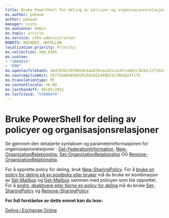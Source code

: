 ```yaml
---
title: Bruke PowerShell for deling av policyer og organisasjonsrelasjoner
ms.author: pebaum
author: pebaum
manager: scotv
ms.audience: Admin
ms.topic: article
ms.service: o365-administration
ROBOTS: NOINDEX, NOFOLLOW
localization_priority: Priority
ms.collection: Adm_O365
ms.custom:
- "3800014"
- "898"
ms.openlocfilehash: 48df03b1397b0e924aa878cea3d1cac07ca862c3636c1273d10f4841a03fddcf
ms.sourcegitcommit: b5f7da89a650d2915dc652449623c78be6247175
ms.translationtype: MT
ms.contentlocale: nb-NO
ms.lasthandoff: 08/05/2021
ms.locfileid: "53998476"
---
```

# <a name="use-powershell-for-sharing-policies-and-organization-relationships"></a>Bruke PowerShell for deling av policyer og organisasjonsrelasjoner


Se gjennom den detaljerte syntaksen og parameterinformasjonen for organisasjonsrelasjoner : [Get-FederationInformation](https://docs.microsoft.com/powershell/module/exchange/get-federationinformation), [New-OrganizationRelationship](https://docs.microsoft.com/powershell/module/exchange/new-organizationrelationship), [Set-OrganizationRelationship](https://docs.microsoft.com/powershell/module/exchange/set-organizationrelationship)  OG  [Remove-OrganizationRelationship](https://docs.microsoft.com/powershell/module/exchange/remove-organizationrelationship).

For å opprette policy for deling, bruk [New-SharingPolicy](https://docs.microsoft.com/powershell/module/exchange/new-sharingpolicy). For å  [bruke en policy for deling på en postboks eller bruker](https://docs.microsoft.com/exchange/sharing/sharing-policies/apply-a-sharing-policy#use-exchange-online-powershell-to-apply-a-sharing-policy-to-one-or-more-mailboxes)  må du bruke en kombinasjon av  [Set-Mailbox](https://docs.microsoft.com/powershell/module/exchange/set-mailbox) og [Get-Mailbox](https://docs.microsoft.com/powershell/module/exchange/get-mailbox) sammen med policyen som ble opprettet. For å  [endre, deaktivere eller fjerne en policy for deling](https://docs.microsoft.com/exchange/sharing/sharing-policies/modify-a-sharing-policy)  må du bruke  [Set-SharingPolicy](https://docs.microsoft.com/powershell/module/exchange/set-sharingpolicy) og [Remove-SharingPolicy](https://docs.microsoft.com/powershell/module/exchange/remove-sharingpolicy).

**For full forståelse av dette emnet kan du lese:**

[Deling i Exchange Online](https://docs.microsoft.com/exchange/sharing/sharing)
